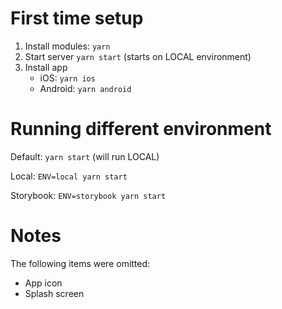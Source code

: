 # First time setup

1) Install modules: `yarn`
2) Start server `yarn start` (starts on LOCAL environment)
3) Install app
    - iOS: `yarn ios`
    - Android: `yarn android`

# Running different environment

Default: `yarn start` (will run LOCAL)

Local: `ENV=local yarn start`

Storybook: `ENV=storybook yarn start`

# Notes

The following items were omitted:

- App icon
- Splash screen
